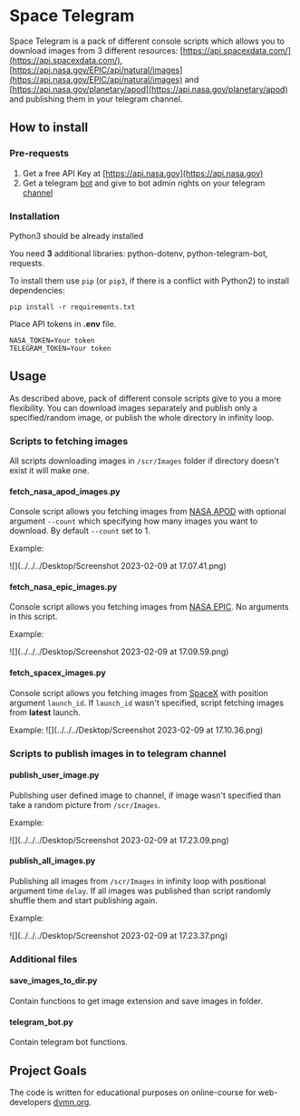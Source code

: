 # Space Telegram
Space Telegram is a pack of different console scripts which allows you to download images from 3 different resources:
[https://api.spacexdata.com/](https://api.spacexdata.com/), [https://api.nasa.gov/EPIC/api/natural/images](https://api.nasa.gov/EPIC/api/natural/images) and [https://api.nasa.gov/planetary/apod](https://api.nasa.gov/planetary/apod) and
publishing them in your telegram channel.

## How to install
### Pre-requests
1. Get a free API Key at [https://api.nasa.gov](https://api.nasa.gov)
2. Get a telegram [bot](https://sendpulse.com/knowledge-base/chatbot/telegram/create-telegram-chatbot) and give to bot admin rights on your telegram [channel](https://smmplanner.com/blog/otlozhennyj-posting-v-telegram/)

### Installation
Python3 should be already installed

You need **3** additional libraries: python-dotenv, python-telegram-bot, requests.

To install them use `pip` (or `pip3`, if there is a conflict with Python2) to install dependencies:

```
pip install -r requirements.txt
```
Place API tokens in **.env** file.

```
NASA_TOKEN=Your token
TELEGRAM_TOKEN=Your token
```

## Usage
As described above, pack of different console scripts give to you a more flexibility.
You can download images separately and publish only a specified/random image, or publish the whole directory in infinity loop.

### Scripts to fetching images
All scripts downloading images in `/scr/Images` folder if directory doesn't exist it will make one.

#### fetch_nasa_apod_images.py
Console script allows you fetching images from [NASA APOD](https://api.nasa.gov/planetary/apod) with optional argument `--count` which specifying how many images you want to download.
By default `--count` set to 1.

Example:

![](../../../Desktop/Screenshot 2023-02-09 at 17.07.41.png)
#### fetch_nasa_epic_images.py
Console script allows you fetching images from [NASA EPIC](https://api.nasa.gov/EPIC/api/natural/images). No arguments in this script.

Example:

![](../../../Desktop/Screenshot 2023-02-09 at 17.09.59.png)
#### fetch_spacex_images.py
Console script allows you fetching images from [SpaceX]( https://api.spacexdata.com/) with position argument `launch_id`.
If `launch_id` wasn't specified, script fetching images from **latest** launch.

Example:
![](../../../Desktop/Screenshot 2023-02-09 at 17.10.36.png)


### Scripts to publish images in to telegram channel
#### publish_user_image.py
Publishing user defined image to channel, if image wasn't specified than take a random picture from `/scr/Images`.

Example:

![](../../../Desktop/Screenshot 2023-02-09 at 17.23.09.png)


#### publish_all_images.py
Publishing all images from `/scr/Images` in infinity loop with positional argument time `delay`.
If all images was published than script randomly shuffle them and start publishing again.

Example:

![](../../../Desktop/Screenshot 2023-02-09 at 17.23.37.png)

### Additional files
#### save_images_to_dir.py
Contain functions to get image extension and save images in folder. 
#### telegram_bot.py
Contain telegram bot functions.

## Project Goals

The code is written for educational purposes on online-course for web-developers [dvmn.org](https://dvmn.org/).